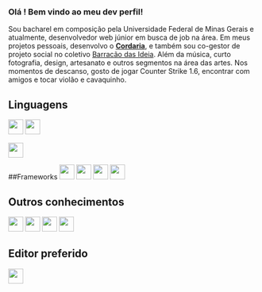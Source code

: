 ### Olá ! Bem vindo ao meu dev  perfil!
Sou bacharel em composição pela Universidade Federal de Minas Gerais e atualmente, desenvolvedor web júnior em busca de job na área. Em meus projetos pessoais, desenvolvo o [**Cordaria**](https://cordaria.com.br), e também sou co-gestor de projeto social no coletivo [Barracão das Ideia](https://barracaodasideia.com.br).
Além da música, curto fotografia, design, artesanato e outros segmentos na área das artes. Nos momentos de descanso, gosto de jogar Counter Strike 1.6, encontrar com amigos e tocar violão e cavaquinho.

## Linguagens
<a href="https://developer.mozilla.org/docs/Web/HTML"><img height= "30" src= "https://img.shields.io/badge/HTML5-E34F26?style= for-the-badge&logo=html5&logoColor=white"></a>
<a href="https://developer.mozilla.org/docs/Web/CSS"><img height= "30" src= "https://img.shields.io/badge/CSS3-1572B6?style= for-the-badge&logo=css3&logoColor=white"></a>

<a href="https://developer.mozilla.org/docs/Web/CSS"><img height= "30" src= "https://img.shields.io/badge/CSS3-1572B6?style= for-the-badge&logo=css3&logoColor=white"></a>

##Frameworks
<a href="https://www.nuxtjs.org"><img height= "30" src= "https://img.shields.io/badge/nuxt.js-00DC82?style= for-the-badge&logo=nuxtdotjs&logoColor=white"></a>
<a href="https://vuejs.org/"><img height= "30" src= "https://img.shields.io/badge/Vue.js-35495E?style=for-the-badge&logo =vuedotjs&logoColor=4FC08D"></a>
<a href="https://getbootstrap.com/"><img height= "30" src= "https://img.shields.io/badge/Bootstrap-35495E?style=for-the-badge&logo =bootstrap&logoColor=4FC08D"></a>
<a href="https://bootstrap-vue.org/"><img height= "30" src= "https://img.shields.io/badge/Bootstrap-vue.js-35495E?style=for-the-badge&logo =bootstraplogoColor=4FC08D"></a>


## Outros conhecimentos

<a href="https://www.json.org/json-en.html"><img height= "30" src= "https://img.shields.io/badge/json-5E5C5C?style= for-the-badge&logo=json&logoColor=white"></a>
<a href="https://nodejs.org/en/"><img height= "30" src= "https://img.shields.io/badge/Node.js-339933?style=for-the -badge&logo=nodedotjs&logoColor=white"></a>
<a href="https://www.npmjs.com/"><img height= "30" src= "https://img.shields.io/badge/npm-CB3837?style=for-the-badge&logo =npm&logoColor=white"></a>
<a href="https://git-scm.com/"><img height= "30" src= "https://img.shields.io/badge/Git-F05032?style=for-the-badge&logo =git&logoColor=white"></a>



## Editor preferido
<a href="https://code.visualstudio.com/"><img height= "30" src= "https://img.shields.io/badge/VS_Code-0078D4?style=for-the-badge&logo =visual%20studio%20code&logoColor=white"></a>

